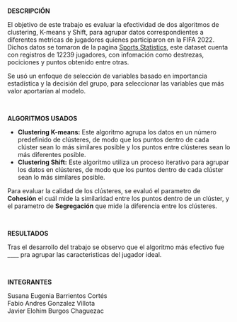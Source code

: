 **DESCRIPCIÓN**

El objetivo de este trabajo es evaluar la efectividad de dos algoritmos de clustering, K-means y Shift, para agrupar datos correspondientes a diferentes metricas de jugadores quienes participaron en la FIFA 2022. Dichos datos se tomaron de la pagina  [Sports Statistics,](https://sports-statistics.com/sports-data/fifa-2022-dataset-csvs/) este dataset cuenta con registros de 12239 jugadores, con infomación como destrezas, pociciones y puntos obtenido entre otras.

Se usó un enfoque de selección de variables basado en importancia estadística y la decisión del grupo, para seleccionar las variables que más valor aportarían al modelo.

</br>

**ALGORITMOS USADOS**

- **Clustering K-means:** Este algoritmo agrupa los datos en un número predefinido de clústeres, de modo que los puntos dentro de cada clúster sean lo más similares posible y los puntos entre clústeres sean lo más diferentes posible.
- **Clustering Shift:** Este algoritmo utiliza un proceso iterativo para agrupar los datos en clústeres, de modo que los puntos dentro de cada clúster sean lo más similares posible.

Para evaluar la calidad de los clústeres, se evaluó el parametro de **Cohesión** el cuál mide la similaridad entre los puntos dentro de un clúster, y el parametro de **Segregación** que mide la diferencia entre los clústeres.

</br>

**RESULTADOS**

Tras el desarrollo del trabajo se observo que el algoritmo más efectivo fue ____ pra agrupar las caracteristicas del jugador ideal.

</br>

**INTEGRANTES**

Susana Eugenia Barrientos Cortés
</br>
Fabio Andres Gonzalez Villota
</br>
Javier Elohim Burgos Chaguezac
